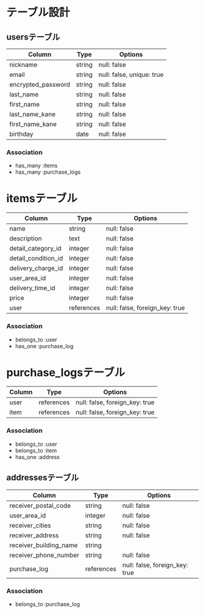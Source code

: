 # テーブル設計

## usersテーブル

| Column             | Type   | Options                   |
| ------------------ | ------ | ------------------------- |
| nickname           | string | null: false               |
| email              | string | null: false, unique: true |
| encrypted_password | string | null: false               |
| last_name          | string | null: false               |
| first_name         | string | null: false               |
| last_name_kane     | string | null: false               |
| first_name_kane    | string | null: false               |
| birthday           | date   | null: false               |

### Association
- has_many :items
- has_many :purchase_logs


# itemsテーブル

| Column                   | Type       | Options                        |
| ------------------------ | ---------- | ------------------------------ |
| name                     | string     | null: false                    |
| description              | text       | null: false                    |
| detail_category_id       | integer    | null: false                    |
| detail_condition_id      | integer    | null: false                    |
| delivery_charge_id       | integer    | null: false                    |
| user_area_id             | integer    | null: false                    |
| delivery_time_id         | integer    | null: false                    |
| price                    | integer    | null: false                    |
| user                     | references | null: false, foreign_key: true |

### Association
- belongs_to :user
- has_one :purchase_log


# purchase_logsテーブル
| Column                | Type       | Options                        |
| --------------------- | ---------- | ------------------------------ |
| user                  | references | null: false, foreign_key: true |
| item                  | references | null: false, foreign_key: true |

### Association
- belongs_to :user
- belongs_to :item
- has_one :address


## addressesテーブル

| Column                 | Type       | Options                        |
| ---------------------- | ---------- | ------------------------------ |
| receiver_postal_code   | string     | null: false                    |
| user_area_id           | integer    | null: false                    |
| receiver_cities        | string     | null: false                    |
| receiver_address       | string     | null: false                    |
| receiver_building_name | string     |                                |
| receiver_phone_number  | string     | null: false                    |
| purchase_log           | references | null: false, foreign_key: true |

### Association
- belongs_to :purchase_log